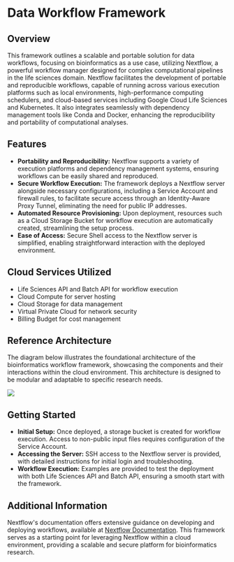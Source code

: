 # Data Workflow Framework

## Overview

This framework outlines a scalable and portable solution for data workflows, focusing on bioinformatics as a use case, utilizing Nextflow, a powerful workflow manager designed for complex computational pipelines in the life sciences domain. Nextflow facilitates the development of portable and reproducible workflows, capable of running across various execution platforms such as local environments, high-performance computing schedulers, and cloud-based services including Google Cloud Life Sciences and Kubernetes. It also integrates seamlessly with dependency management tools like Conda and Docker, enhancing the reproducibility and portability of computational analyses.

## Features

- **Portability and Reproducibility:** Nextflow supports a variety of execution platforms and dependency management systems, ensuring workflows can be easily shared and reproduced.
- **Secure Workflow Execution:** The framework deploys a Nextflow server alongside necessary configurations, including a Service Account and firewall rules, to facilitate secure access through an Identity-Aware Proxy Tunnel, eliminating the need for public IP addresses.
- **Automated Resource Provisioning:** Upon deployment, resources such as a Cloud Storage Bucket for workflow execution are automatically created, streamlining the setup process.
- **Ease of Access:** Secure Shell access to the Nextflow server is simplified, enabling straightforward interaction with the deployed environment.

## Cloud Services Utilized

- Life Sciences API and Batch API for workflow execution
- Cloud Compute for server hosting
- Cloud Storage for data management
- Virtual Private Cloud for network security
- Billing Budget for cost management

## Reference Architecture

The diagram below illustrates the foundational architecture of the bioinformatics workflow framework, showcasing the components and their interactions within the cloud environment. This architecture is designed to be modular and adaptable to specific research needs.

![](./images/architecture.png)

## Getting Started

- **Initial Setup:** Once deployed, a storage bucket is created for workflow execution. Access to non-public input files requires configuration of the Service Account.
- **Accessing the Server:** SSH access to the Nextflow server is provided, with detailed instructions for initial login and troubleshooting.
- **Workflow Execution:** Examples are provided to test the deployment with both Life Sciences API and Batch API, ensuring a smooth start with the framework.

## Additional Information

Nextflow's documentation offers extensive guidance on developing and deploying workflows, available at [Nextflow Documentation](https://www.nextflow.io/docs/latest/). This framework serves as a starting point for leveraging Nextflow within a cloud environment, providing a scalable and secure platform for bioinformatics research.
